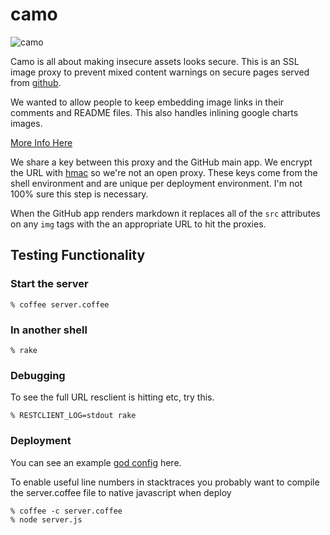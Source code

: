# camo

![camo](http://farm5.static.flickr.com/4116/4857328881_fefb8e2134_z.jpg)

Camo is all about making insecure assets looks secure.  This is an SSL image proxy to prevent mixed content warnings on secure pages served from [github](https://github.com).

We wanted to allow people to keep embedding image links in their comments and README files.  This also handles inlining google charts images.

[More Info Here](https://github.com/blog/743-sidejack-prevention-phase-3-ssl-proxied-assets)

We share a key between this proxy and the GitHub main app.  We encrypt the URL with [hmac](http://en.wikipedia.org/wiki/HMAC) so we're not an open proxy.  These keys come from the shell environment and are unique per deployment environment.  I'm not 100% sure this step is necessary.

When the GitHub app renders markdown it replaces all of the `src` attributes on any `img` tags with the an appropriate URL to hit the proxies.

## Testing Functionality

### Start the server
    % coffee server.coffee

### In another shell

    % rake

### Debugging

To see the full URL resclient is hitting etc, try this.

    % RESTCLIENT_LOG=stdout rake

### Deployment

You can see an example [god config](https://gist.github.com/675038) here.

To enable useful line numbers in stacktraces you probably want to
compile the server.coffee file to native javascript when deploy

    % coffee -c server.coffee
    % node server.js
